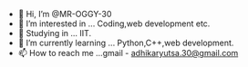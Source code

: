 - 👋 Hi, I’m @MR-OGGY-30
- 👀 I’m interested in ... Coding,web development etc.
- 🏫 Studying in ... IIT.
- 🌱 I’m currently learning ... Python,C++,web development.
- 📫 How to reach me ...gmail - adhikaryutsa.30@gmail.com

<!---
MR-OGGY-30/MR-OGGY-30 is a ✨ special ✨ repository because its `README.md` (this file) appears on your GitHub profile.
You can click the Preview link to take a look at your changes.
--->
